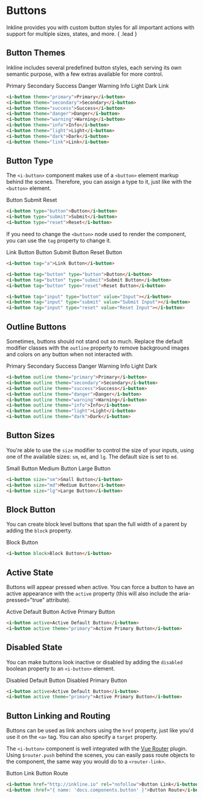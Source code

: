 # Buttons
Inkline provides you with custom button styles for all important actions with support for multiple sizes, states, and more. { .lead }

## Button Themes
Inkline includes several predefined button styles, each serving its own semantic purpose, with a few extras available for more control.

<i-button theme="primary">Primary</i-button>
<i-button theme="secondary">Secondary</i-button>
<i-button theme="success">Success</i-button>
<i-button theme="danger">Danger</i-button>
<i-button theme="warning">Warning</i-button>
<i-button theme="info">Info</i-button>
<i-button theme="light">Light</i-button>
<i-button theme="dark">Dark</i-button>
<i-button theme="link">Link</i-button>

~~~html
<i-button theme="primary">Primary</i-button>
<i-button theme="secondary">Secondary</i-button>
<i-button theme="success">Success</i-button>
<i-button theme="danger">Danger</i-button>
<i-button theme="warning">Warning</i-button>
<i-button theme="info">Info</i-button>
<i-button theme="light">Light</i-button>
<i-button theme="dark">Dark</i-button>
<i-button theme="link">Link</i-button>
~~~

## Button Type
The `<i-button>` component makes use of a `<button>` element markup behind the scenes. Therefore, you can assign a type to it,
just like with the `<button>` element.

<i-button type="button">Button</i-button>
<i-button type="submit">Submit</i-button>
<i-button type="reset">Reset</i-button>

~~~html
<i-button type="button">Button</i-button>
<i-button type="submit">Submit</i-button>
<i-button type="reset">Reset</i-button>
~~~

If you need to change the `<button>` node used to render the component, you can use the `tag` property to change it.

<i-button tag="a">Link Button</i-button>
<i-button tag="button" type="button">Button</i-button>
<i-button tag="button" type="submit">Submit Button</i-button>
<i-button tag="button" type="reset">Reset Button</i-button>
<i-button tag="input" type="button" value="Input"></i-button>
<i-button tag="input" type="submit" value="Submit Input"></i-button>
<i-button tag="input" type="reset" value="Reset Input"></i-button>

~~~html
<i-button tag="a">Link Button</i-button>

<i-button tag="button" type="button">Button</i-button>
<i-button tag="button" type="submit">Submit Button</i-button>
<i-button tag="button" type="reset">Reset Button</i-button>

<i-button tag="input" type="button" value="Input"></i-button>
<i-button tag="input" type="submit" value="Submit Input"></i-button>
<i-button tag="input" type="reset" value="Reset Input"></i-button>
~~~


## Outline Buttons
Sometimes, buttons should not stand out so much. Replace the default modifier classes with the `outline` property
to remove background images and colors on any button when not interacted with.

<i-button outline theme="primary">Primary</i-button>
<i-button outline theme="secondary">Secondary</i-button>
<i-button outline theme="success">Success</i-button>
<i-button outline theme="danger">Danger</i-button>
<i-button outline theme="warning">Warning</i-button>
<i-button outline theme="info">Info</i-button>
<i-button outline theme="light">Light</i-button>
<i-button outline theme="dark">Dark</i-button>

~~~html
<i-button outline theme="primary">Primary</i-button>
<i-button outline theme="secondary">Secondary</i-button>
<i-button outline theme="success">Success</i-button>
<i-button outline theme="danger">Danger</i-button>
<i-button outline theme="warning">Warning</i-button>
<i-button outline theme="info">Info</i-button>
<i-button outline theme="light">Light</i-button>
<i-button outline theme="dark">Dark</i-button>
~~~

## Button Sizes
You're able to use the `size` modifier to control the size of your inputs, using one of the available sizes: `sm`, `md`, and `lg`. 
The default size is set to `md`.

<i-button size="sm">Small Button</i-button>
<i-button size="md">Medium Button</i-button>
<i-button size="lg">Large Button</i-button>

~~~html
<i-button size="sm">Small Button</i-button>
<i-button size="md">Medium Button</i-button>
<i-button size="lg">Large Button</i-button>
~~~

## Block Button
You can create block level buttons that span the full width of a parent by adding the `block` property.

<i-button block>Block Button</i-button>

~~~html
<i-button block>Block Button</i-button>
~~~

## Active State
Buttons will appear pressed when active. You can force a button to have an active appearance with the `active` property (this will also include the aria-pressed="true" attribute).

<i-button active>Active Default Button</i-button>
<i-button active theme="primary">Active Primary Button</i-button>

~~~html
<i-button active>Active Default Button</i-button>
<i-button active theme="primary">Active Primary Button</i-button>
~~~

## Disabled State
You can make buttons look inactive or disabled by adding the `disabled` boolean property to an `<i-button>` element.

<i-button disabled>Disabled Default Button</i-button>
<i-button disabled theme="primary">Disabled Primary Button</i-button>

~~~html
<i-button active>Active Default Button</i-button>
<i-button active theme="primary">Active Primary Button</i-button>
~~~

## Button Linking and Routing
Buttons can be used as link anchors using the `href` property, just like you'd use it on the `<a>` tag. You can also
specify a `target` property.

The `<i-button>` component is well integrated with the [Vue Router](https://router.vuejs.org) plugin.
Using `$router.push` behind the scenes, you can easily pass route objects to the component, the same way you would do 
to a `<router-link>`.

<i-button href="http://inkline.io" rel="nofollow">Button Link</i-button>
<i-button :href="{ name: 'docs.components.button' }">Button Route</i-button>

~~~html
<i-button href="http://inkline.io" rel="nofollow">Button Link</i-button>
<i-button :href="{ name: 'docs.components.button' }">Button Route</i-button>
~~~
